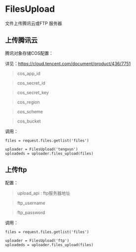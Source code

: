 # FilesUpload
文件上传腾讯云或FTP 服务器

## 上传腾讯云
腾讯对象存储COS配置：

详见：https://cloud.tencent.com/document/product/436/7751

> cos_app_id

> cos_secret_id

> cos_secret_key

> cos_region

> cos_scheme

> cos_bucket


调用：
```
files = request.files.getlist('files')
   
uploader = FilesUpload('tengxun')
uploadeds = uploader.files_upload(files)
```

## 上传ftp
配置：

> upload_api  : ftp服务器地址

> ftp_username

> ftp_password


调用：
```
files = request.files.getlist('files')
   
uploader = FilesUpload('ftp')
uploadeds = uploader.files_upload(files)
```
